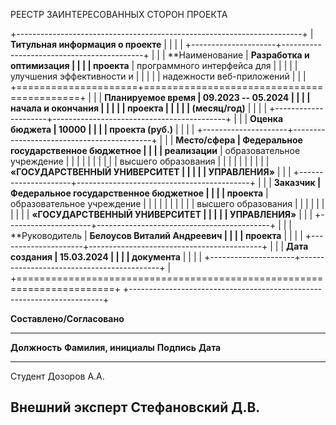 РЕЕСТР ЗАИНТЕРЕСОВАННЫХ СТОРОН ПРОЕКТА

+-----------------------------------------------------------------------+
| **Титульная информация о проекте**                                    |
|                                                                       |
| +---------------------+-------------------------------------------+   |
| | **Наименование      | **Разработка и оптимизация                |   |
| | проекта**           |    программного интерфейса для            |   |
| |                     |    улучшения эффективности и              |   |
| |                     |    надежности веб-приложений              |   |
| +=====================+===========================================+   |
| | **Планируемое время | **09.2023 -- 05.2024**                    |   |
| | начала и окончания  |                                           |   |
| | проекта             |                                           |   |
| | (месяц/год)**       |                                           |   |
| +---------------------+-------------------------------------------+   |
| | **Оценка бюджета    | **10000**                                 |   |
| | проекта (руб.)**    |                                           |   |
| +---------------------+-------------------------------------------+   |
| | **Место/сфера       | Федеральное государственное бюджетное     |   |
| | реализации**        | образовательное учреждение                |   |
| |                     |                                           |   |
| |                     | высшего образования                       |   |
| |                     |                                           |   |
| |                     | **«ГОСУДАРСТВЕННЫЙ УНИВЕРСИТЕТ            |   |
| |                     | УПРАВЛЕНИЯ»**                             |   |
| +---------------------+-------------------------------------------+   |
| | **Заказчик          | Федеральное государственное бюджетное     |   |
| | проекта**           | образовательное учреждение                |   |
| |                     |                                           |   |
| |                     | высшего образования                       |   |
| |                     |                                           |   |
| |                     | **«ГОСУДАРСТВЕННЫЙ УНИВЕРСИТЕТ            |   |
| |                     | УПРАВЛЕНИЯ»**                             |   |
| +---------------------+-------------------------------------------+   |
| | **Руководитель      | **Белоусов Виталий Андреевич              |   |
| | проекта**           |                                           |   |
| +---------------------+-------------------------------------------+   |
| | **Дата создания     | 15.03.2024                                |   |
| | документа**         |                                           |   |
| +---------------------+-------------------------------------------+   |
+=======================================================================+
+-----------------------------------------------------------------------+



**Составлено/Согласовано**

  ------------------------------------------------------------------------
  **Должность**       **Фамилия, инициалы**     **Подпись**      **Дата**
  ------------------- --------------------- ------------------- ----------
  Студент             Дозоров А.А.                                                                                   

  Внешний эксперт     Стефановский Д.В.                         
  ------------------------------------------------------------------------
